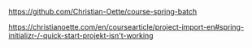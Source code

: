https://github.com/Christian-Oette/course-spring-batch

https://christianoette.com/en/coursearticle/project-import-en#spring-initializr-/-quick-start-projekt-isn't-working